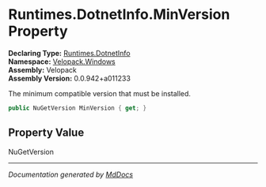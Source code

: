 ﻿<!--  
  <auto-generated>   
    The contents of this file were generated by a tool.  
    Changes to this file may be list if the file is regenerated  
  </auto-generated>   
-->

# Runtimes.DotnetInfo.MinVersion Property

**Declaring Type:** [Runtimes.DotnetInfo](../index.md)  
**Namespace:** [Velopack.Windows](../../../index.md)  
**Assembly:** Velopack  
**Assembly Version:** 0.0.942+a011233

 The minimum compatible version that must be installed. 

```csharp
public NuGetVersion MinVersion { get; }
```

## Property Value

NuGetVersion

___

*Documentation generated by [MdDocs](https://github.com/ap0llo/mddocs)*
